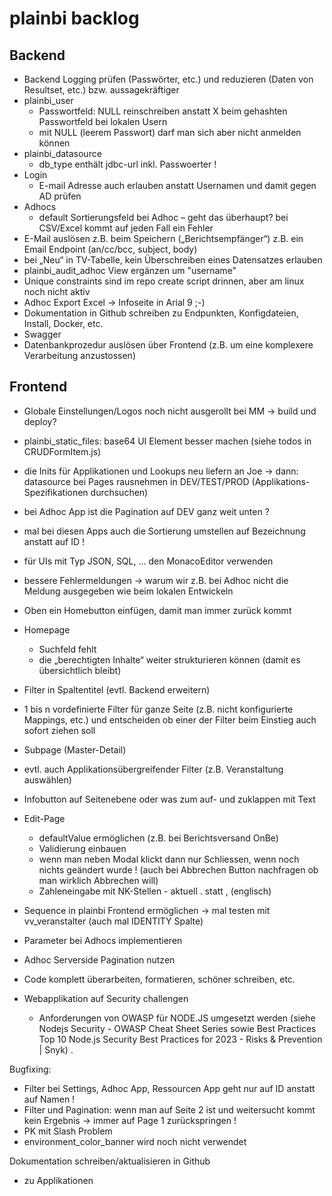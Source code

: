 # plainbi backlog

## Backend

- Backend Logging prüfen (Passwörter, etc.) und reduzieren (Daten von Resultset, etc.) bzw. aussagekräftiger
- plainbi_user 
	- Passwortfeld: NULL reinschreiben anstatt X beim gehashten Passwortfeld bei lokalen Usern
	- mit NULL (leerem Passwort) darf man sich aber nicht anmelden können
- plainbi_datasource
	- db_type enthält jdbc-url inkl. Passwoerter !
- Login
	- E-mail Adresse auch erlauben anstatt Usernamen und damit gegen AD prüfen
- Adhocs
	- default Sortierungsfeld bei Adhoc – geht das überhaupt? bei CSV/Excel kommt auf jeden Fall ein Fehler
- E-Mail auslösen z.B. beim Speichern („Berichtsempfänger“)
	z.B. ein Email Endpoint (an/cc/bcc, subject, body)
- bei „Neu“ in TV-Tabelle, kein Überschreiben eines Datensatzes erlauben
- plainbi_audit_adhoc View ergänzen um "username"
- Unique constraints  sind im repo create script drinnen, aber am linux noch nicht aktiv
- Adhoc Export Excel -> Infoseite in Arial 9 ;-)
- Dokumentation in Github schreiben zu Endpunkten, Konfigdateien, Install, Docker, etc.
- Swagger
- Datenbankprozedur auslösen über Frontend (z.B. um eine komplexere Verarbeitung anzustossen)

## Frontend

- Globale Einstellungen/Logos noch nicht ausgerollt bei MM -> build und deploy?
- plainbi_static_files: base64 UI Element besser machen (siehe todos in CRUDFormItem.js)
- die Inits für Applikationen und Lookups neu liefern an Joe -> dann: datasource bei Pages rausnehmen in DEV/TEST/PROD (Applikations-Spezifikationen durchsuchen)
- bei Adhoc App ist die Pagination auf DEV ganz weit unten ?
- mal bei diesen Apps auch die Sortierung umstellen auf Bezeichnung anstatt auf ID !
- für UIs mit Typ JSON, SQL, ... den MonacoEditor verwenden
- bessere Fehlermeldungen -> warum wir z.B. bei Adhoc nicht die Meldung ausgegeben wie beim lokalen Entwickeln
- Oben ein Homebutton einfügen, damit man immer zurück kommt
- Homepage
	- Suchfeld fehlt
	- die „berechtigten Inhalte“ weiter strukturieren können (damit es übersichtlich bleibt)
- Filter in Spaltentitel (evtl. Backend erweitern)
- 1 bis n vordefinierte Filter für ganze Seite (z.B. nicht konfigurierte Mappings, etc.) und entscheiden ob einer der Filter beim Einstieg auch sofort ziehen soll
- Subpage (Master-Detail) 
- evtl. auch Applikationsübergreifender Filter (z.B. Veranstaltung auswählen)
- Infobutton auf Seitenebene oder was zum auf- und zuklappen mit Text
- Edit-Page
	- defaultValue ermöglichen (z.B. bei Berichtsversand OnBe)
	- Validierung einbauen
	- wenn man neben Modal klickt dann nur Schliessen, wenn noch nichts geändert wurde ! (auch bei Abbrechen Button nachfragen ob man wirklich Abbrechen will)
	- Zahleneingabe mit NK-Stellen - aktuell . statt , (englisch)
- Sequence in plainbi Frontend ermöglichen -> mal testen mit vv_veranstalter (auch mal IDENTITY Spalte)
- Parameter bei Adhocs implementieren
- Adhoc Serverside Pagination nutzen

- Code komplett überarbeiten, formatieren, schöner schreiben, etc.

- Webapplikation auf Security challengen
  - Anforderungen von OWASP für NODE.JS umgesetzt werden (siehe Nodejs Security - OWASP Cheat Sheet Series  sowie Best Practices Top 10 Node.js Security Best Practices for 2023 - Risks & Prevention | Snyk) .

Bugfixing:
- Filter bei Settings, Adhoc App, Ressourcen App geht nur auf ID anstatt auf Namen !
- Filter und Pagination: wenn man auf Seite 2 ist und weitersucht kommt kein Ergebnis -> immer auf Page 1 zurückspringen !
- PK mit Slash Problem
- environment_color_banner wird noch nicht verwendet

Dokumentation schreiben/aktualisieren in Github
-  zu Applikationen
